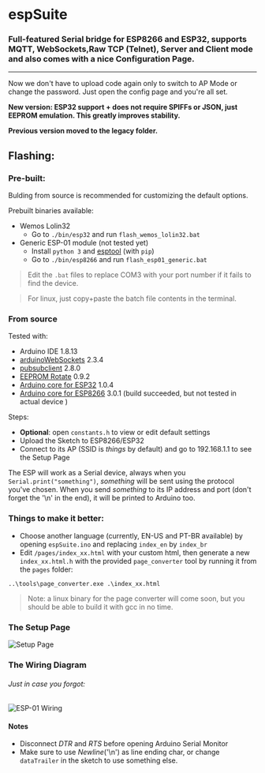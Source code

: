 # espSuite

### Full-featured Serial bridge for ESP8266 and ESP32, supports MQTT, WebSockets,Raw TCP (Telnet), Server and Client mode and also comes with a nice Configuration Page.
---
Now we don't have to upload code again only to switch to AP Mode or change the password. Just open the config page and you're all set.

**New  version: ESP32 support + does not require SPIFFs or JSON, just EEPROM emulation. This greatly improves stability.**

**Previous version moved to the legacy folder.**


## Flashing:

### Pre-built:
Bulding from source is recommended for customizing the default options. 

Prebuilt binaries available:
* Wemos Lolin32 
  * Go to `./bin/esp32` and run `flash_wemos_lolin32.bat` 
* Generic ESP-01 module (not tested yet)
  * Install `python 3` and [esptool](https://github.com/espressif/esptool) (with `pip`)
  * Go to `./bin/esp8266` and run `flash_esp01_generic.bat`
> Edit the `.bat` files to replace COM3 with your port number if it fails to find the device. 

> For linux, just copy+paste the batch file contents in the terminal.
### From source
Tested with: 
* Arduino IDE 1.8.13
* [arduinoWebSockets](https://github.com/Links2004/arduinoWebSockets) 2.3.4 
* [pubsubclient](https://github.com/knolleary/pubsubclient) 2.8.0
* [EEPROM Rotate](https://github.com/xoseperez/eeprom_rotate) 0.9.2
* [Arduino core for ESP32](https://github.com/espressif/arduino-esp32) 1.0.4
* [Arduino core for ESP8266](https://github.com/esp8266/Arduino) 3.0.1 (build succeeded, but not tested in actual device )

Steps:
* **Optional**: open `constants.h` to view or edit default settings
* Upload the Sketch to ESP8266/ESP32
* Connect to its AP (SSID is *things* by default) and go to 192.168.1.1 to see the Setup Page

The ESP will work as a Serial device, always when you `Serial.print("something")`, *something* will be sent using the protocol you've chosen. When you send *something* to its IP address and port (don't forget the '\n' in the end), it will be printed to Arduino too.

### Things to make it better:
* Choose another language (currently, EN-US and PT-BR available) by opening `espSuite.ino` and replacing `index_en` by `index_br`
* Edit `/pages/index_xx.html` with your custom html, then generate a new `index_xx.html.h` with the provided `page_converter` tool by running it from the `pages` folder:
```
..\tools\page_converter.exe .\index_xx.html
```
> Note: a linux binary for the page converter will come soon, but you should be able to build it with gcc in no time.

### The Setup Page
![Setup Page](https://raw.githubusercontent.com/Vitorbnc/espSuite/master/media/config_page.png)


### The Wiring Diagram
###### Just in case you forgot:
![ESP-01 Wiring](https://raw.githubusercontent.com/Vitorbnc/espSuite/master/media/esp-01_wiring.png)

#### Notes
* Disconnect *DTR* and *RTS* before opening Arduino Serial Monitor
* Make sure to use *Newline*('\n') as line ending char, or change `dataTrailer` in the sketch to use something else.
